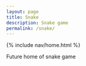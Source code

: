 ```yaml
---
layout: page
title: Snake
description: Snake game
permalink: /snake/
---
```


{% include nav/home.html %}

Future home of snake game